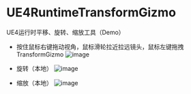 # UE4RuntimeTransformGizmo
UE4运行时平移、旋转、缩放工具（Demo）

* 按住鼠标右键拖动视角，鼠标滑轮拉近拉远镜头，鼠标左键拖拽TransformGizmo
![image](https://github.com/robinwood3d/UE4RuntimeTransformGizmo/blob/master/ImagePreview/GizmoViewportScale.gif)

* 旋转（本地）
![image](https://github.com/robinwood3d/UE4RuntimeTransformGizmo/blob/master/ImagePreview/Rotation.gif)

* 缩放（本地）
![image](https://github.com/robinwood3d/UE4RuntimeTransformGizmo/blob/master/ImagePreview/Scale.gif)


